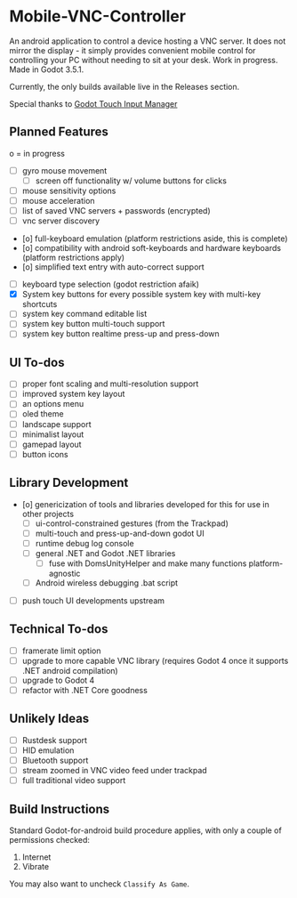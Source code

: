 # Mobile-VNC-Controller
An android application to control a device hosting a VNC server. It does not mirror the display - it simply provides convenient mobile control for controlling your PC without needing to sit at your desk. Work in progress.
Made in Godot 3.5.1.

Currently, the only builds available live in the Releases section.

Special thanks to [Godot Touch Input Manager](https://github.com/Federico-Ciuffardi/GodotTouchInputManager)

## Planned Features
o = in progress
- [ ] gyro mouse movement
  - [ ] screen off functionality w/ volume buttons for clicks
- [ ] mouse sensitivity options
- [ ] mouse acceleration
- [ ] list of saved VNC servers + passwords (encrypted)
- [ ] vnc server discovery
- [o] full-keyboard emulation (platform restrictions aside, this is complete)
- [o] compatibility with android soft-keyboards and hardware keyboards (platform restrictions apply)
- [o] simplified text entry with auto-correct support
- [ ] keyboard type selection (godot restriction afaik)
- [x] System key buttons for every possible system key with multi-key shortcuts
- [ ] system key command editable list 
- [ ] system key button multi-touch support
- [ ] system key button realtime press-up and press-down

## UI To-dos
- [ ] proper font scaling and multi-resolution support
- [ ] improved system key layout
- [ ] an options menu
- [ ] oled theme
- [ ] landscape support
- [ ] minimalist layout
- [ ] gamepad layout 
- [ ] button icons

## Library Development
- [o] genericization of tools and libraries developed for this for use in other projects
    - [ ] ui-control-constrained gestures (from the Trackpad)
    - [ ] multi-touch and press-up-and-down godot UI
    - [ ] runtime debug log console
    - [ ] general .NET and Godot .NET libraries
        - [ ] fuse with DomsUnityHelper and make many functions platform-agnostic
    - [ ] Android wireless debugging .bat script
- [ ] push touch UI developments upstream 

 ## Technical To-dos
- [ ] framerate limit option
- [ ] upgrade to more capable VNC library (requires Godot 4 once it supports .NET android compilation)
- [ ] upgrade to Godot 4
- [ ] refactor with .NET Core goodness

## Unlikely Ideas
- [ ] Rustdesk support
- [ ] HID emulation
- [ ] Bluetooth support
- [ ] stream zoomed in VNC video feed under trackpad
- [ ] full traditional video support

## Build Instructions
Standard Godot-for-android build procedure applies, with only a couple of permissions checked:
  1. Internet
  2. Vibrate

You may also want to uncheck `Classify As Game`.
